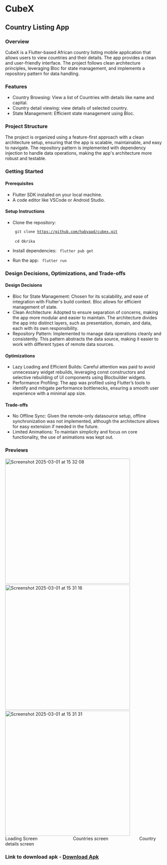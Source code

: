 # CubeX
## Country Listing App

### Overview
CubeX is a Flutter-based African country listing mobile application that allows users to view countries and their details. The app provides a clean and user-friendly interface. The project follows clean architecture principles, leveraging Bloc for state management, and implements a repository pattern for data handling.

### Features
-  Country Browsing: View a list of Countries with details like name and capital.
- Country detail viewing: view details of selected country.
- State Management: Efficient state management using Bloc.

### Project Structure
The project is organized using a feature-first approach with a clean architecture setup, ensuring that the app is scalable, maintainable, and easy to navigate. The repository pattern is implemented with dependency injection to handle data operations, making the app's architecture more robust and testable.

### Getting Started

#### Prerequisites
- Flutter SDK installed on your local machine.
- A code editor like VSCode or Android Studio.

#### Setup Instructions

- Clone the repository:

     <code> git clone https://github.com/habyaad/cubex.git </code> <br>
     <code> cd Okrika </code>

-  Install dependencies:
   <code> flutter pub get </code>

- Run the app:
  <code> flutter run </code>


### Design Decisions, Optimizations, and Trade-offs
#### Design Decisions
- Bloc for State Management: Chosen for its scalability, and ease of integration with Flutter's build context. Bloc allows for efficient management of state.
- Clean Architecture: Adopted to ensure separation of concerns, making the app more modular and easier to maintain. The architecture divides the app into distinct layers, such as presentation, domain, and data, each with its own responsibility.
- Repository Pattern: Implemented to manage data operations cleanly and consistently. This pattern abstracts the data source, making it easier to work with different types of remote data sources.

#### Optimizations
- Lazy Loading and Efficient Builds: Careful attention was paid to avoid unnecessary widget rebuilds, leveraging const constructors and selective rebuilding of UI components using Blocbuilder widgets.
- Performance Profiling: The app was profiled using Flutter’s tools to identify and mitigate performance bottlenecks, ensuring a smooth user experience with a minimal app size.

#### Trade-offs
- No Offline Sync: Given the remote-only datasource setup, offline synchronization was not implemented, although the architecture allows for easy extension if needed in the future.
- Limited Animations: To maintain simplicity and focus on core functionality, the use of animations was kept out.

### Previews

<img height="400" alt="Screenshot 2025-03-01 at 15 32 08" src="https://github.com/user-attachments/assets/b702bc8c-f93d-42e7-963f-1462f229570d" />
 &emsp;&emsp;&emsp;
<img height="400" alt="Screenshot 2025-03-01 at 15 31 16" src="https://github.com/user-attachments/assets/f94ff44a-f89c-4177-afbb-19ca5db976fe" />
 &emsp;&emsp;&emsp;
<img height="400" alt="Screenshot 2025-03-01 at 15 31 31" src="https://github.com/user-attachments/assets/f768124a-c833-43ff-9ed0-d478028804a5" /> <br>
Loading Screen  &emsp;&emsp;&emsp; &emsp;&emsp; &emsp;&emsp;   Countries screen  &emsp;&emsp;&emsp; &emsp; &emsp;&emsp;   Country details screen

### Link to download apk - <a href="https://github.com/habyaad/cubex/releases/download/v1.0.2%2B3/app-armeabi-v7a-release.apk">Download Apk</a>
